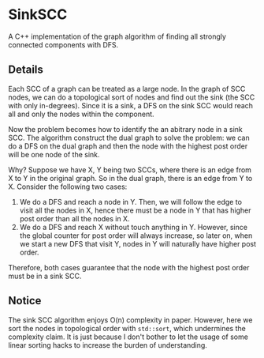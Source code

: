 # SinkSCC

A C++ implementation of the graph algorithm of finding all strongly connected components with DFS.

## Details
Each SCC of a graph can be treated as a large node. In the graph of SCC nodes, 
we can do a topological sort of nodes and find out the sink (the SCC with only in-degrees). 
Since it is a sink, a DFS on the sink SCC would reach all and only the nodes within the component.

Now the problem becomes how to identify the an abitrary node in a sink SCC. The algorithm construct 
the dual graph to solve the problem: we can do a DFS on the dual graph and then the node with the highest 
post order will be one node of the sink.

Why? Suppose we have X, Y being two SCCs, where there is an edge from X to Y in the original graph. 
So in the dual graph, there is an edge from Y to X. Consider the following two cases:

1. We do a DFS and reach a node in Y. Then, we will follow the edge to visit all the nodes in X, hence
   there must be a node in Y that has higher post order than all the nodes in X.
2. We do a DFS and reach X without touch anything in Y. However, since the global counter for post order
   will always increase, so later on, when we start a new DFS that visit Y, nodes in Y will naturally have 
   higher post order.

Therefore, both cases guarantee that the node with the highest post order must be in a sink SCC.

## Notice
The sink SCC algorithm enjoys O(n) complexity in paper. However, here we sort the nodes in topological order with
`std::sort`, which undermines the complexity claim. It is just because I don't bother to let the usage of 
some linear sorting hacks to increase the burden of understanding.
